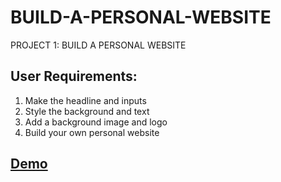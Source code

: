 # BUILD-A-PERSONAL-WEBSITE
PROJECT 1: BUILD A PERSONAL WEBSITE

## User Requirements:
1) Make the headline and inputs
2) Style the background and text
3) Add a background image and logo
4) Build your own personal website

## [Demo](https://heggy231.github.io/BUILD-A-PERSONAL-WEBSITE/)
